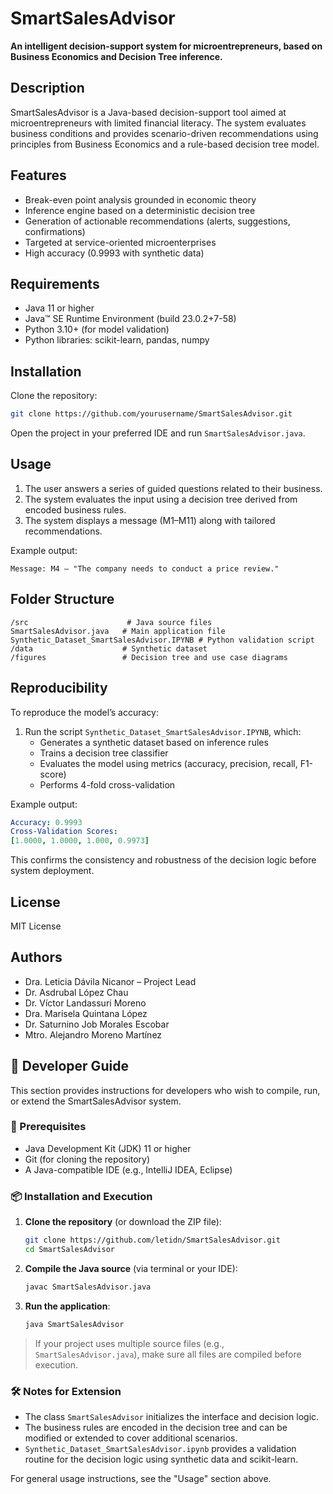 # SmartSalesAdvisor

**An intelligent decision-support system for microentrepreneurs, based on Business Economics and Decision Tree inference.**

## Description

SmartSalesAdvisor is a Java-based decision-support tool aimed at microentrepreneurs with limited financial literacy. The system evaluates business conditions and provides scenario-driven recommendations using principles from Business Economics and a rule-based decision tree model.

## Features

- Break-even point analysis grounded in economic theory  
- Inference engine based on a deterministic decision tree  
- Generation of actionable recommendations (alerts, suggestions, confirmations)  
- Targeted at service-oriented microenterprises  
- High accuracy (0.9993 with synthetic data)

## Requirements

- Java 11 or higher  
- Java™ SE Runtime Environment (build 23.0.2+7-58)  
- Python 3.10+ (for model validation)  
- Python libraries: scikit-learn, pandas, numpy

## Installation

Clone the repository:

```bash
git clone https://github.com/yourusername/SmartSalesAdvisor.git
```

Open the project in your preferred IDE and run `SmartSalesAdvisor.java`.

## Usage

1. The user answers a series of guided questions related to their business.  
2. The system evaluates the input using a decision tree derived from encoded business rules.  
3. The system displays a message (M1–M11) along with tailored recommendations.

Example output:

```text
Message: M4 – "The company needs to conduct a price review."
```

## Folder Structure

```
/src                      # Java source files  
SmartSalesAdvisor.java   # Main application file   
Synthetic_Dataset_SmartSalesAdvisor.IPYNB # Python validation script  
/data                    # Synthetic dataset  
/figures                 # Decision tree and use case diagrams  
```

## Reproducibility

To reproduce the model’s accuracy:

1. Run the script `Synthetic_Dataset_SmartSalesAdvisor.IPYNB`, which:  
   - Generates a synthetic dataset based on inference rules  
   - Trains a decision tree classifier  
   - Evaluates the model using metrics (accuracy, precision, recall, F1-score)  
   - Performs 4-fold cross-validation

Example output:

```yaml
Accuracy: 0.9993
Cross-Validation Scores:
[1.0000, 1.0000, 1.000, 0.9973]

```

This confirms the consistency and robustness of the decision logic before system deployment.

## License

MIT License

## Authors

- Dra. Leticia Dávila Nicanor – Project Lead  
- Dr. Asdrubal López Chau  
- Dr. Víctor Landassuri Moreno   
- Dra. Marisela Quintana López  
- Dr. Saturnino Job Morales Escobar
- Mtro. Alejandro Moreno Martínez 
## 📘 Developer Guide

This section provides instructions for developers who wish to compile, run, or extend the SmartSalesAdvisor system.

### 🔧 Prerequisites

- Java Development Kit (JDK) 11 or higher
- Git (for cloning the repository)
- A Java-compatible IDE (e.g., IntelliJ IDEA, Eclipse)

### 📦 Installation and Execution

1. **Clone the repository** (or download the ZIP file):

   ```bash
   git clone https://github.com/letidn/SmartSalesAdvisor.git
   cd SmartSalesAdvisor
   ```

2. **Compile the Java source** (via terminal or your IDE):

   ```bash
   javac SmartSalesAdvisor.java
   ```

3. **Run the application**:

   ```bash
   java SmartSalesAdvisor
   ```

> If your project uses multiple source files (e.g., `SmartSalesAdvisor.java`), make sure all files are compiled before execution.

### 🛠 Notes for Extension

- The class `SmartSalesAdvisor` initializes the interface and decision logic.
- The business rules are encoded in the decision tree and can be modified or extended to cover additional scenarios.
- `Synthetic_Dataset_SmartSalesAdvisor.ipynb` provides a validation routine for the decision logic using synthetic data and scikit-learn.

For general usage instructions, see the "Usage" section above.

